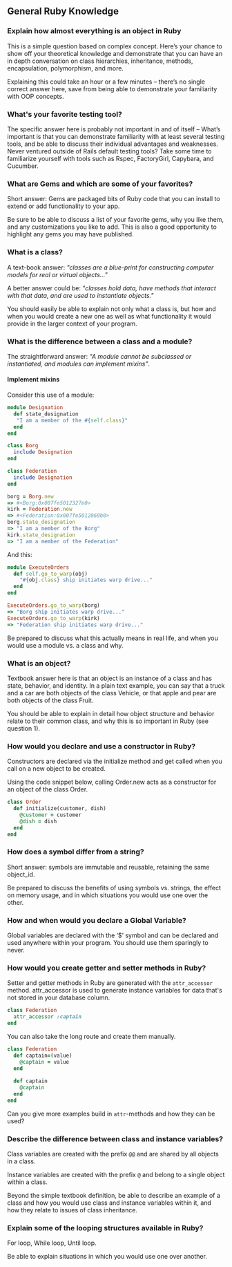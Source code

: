 ## General Ruby Knowledge

### Explain how almost everything is an object in Ruby
This is a simple question based on complex concept. Here’s your chance to show off your theoretical knowledge and demonstrate that you can have an in depth conversation on class hierarchies, inheritance, methods, encapsulation, polymorphism, and more.

Explaining this could take an hour or a few minutes – there’s no single correct answer here, save from being able to demonstrate your familiarity with OOP concepts.

### What's your favorite testing tool?
The specific answer here is probably not important in and of itself – What’s important is that you can demonstrate familiarity with at least several testing tools, and be able to discuss their individual advantages and weaknesses. Never ventured outside of Rails default testing tools? Take some time to familiarize yourself with tools such as Rspec, FactoryGirl, Capybara, and Cucumber.

### What are Gems and which are some of your favorites?
Short answer: Gems are packaged bits of Ruby code that you can install to extend or add functionality to your app.

Be sure to be able to discuss a list of your favorite gems, why you like them, and any customizations you like to add. This is also a good opportunity to highlight any gems you may have published.

### What is a class?
A text-book answer: *"classes are a blue-print for constructing computer models for real or virtual objects..."*

A better answer could be: *"classes hold data, have methods that interact with that data, and are used to instantiate objects."*

You should easily be able to explain not only what a class is, but how and when you would create a new one as well as what functionality it would provide in the larger context of your program.

### What is the difference between a class and a module?
The straightforward answer: *"A module cannot be subclassed or instantiated, and modules can implement mixins"*.

#### Implement mixins
Consider this use of a module:

```ruby
module Designation
  def state_designation
   "I am a member of the #{self.class}"
  end  
end

class Borg
  include Designation
end

class Federation
  include Designation
end

borg = Borg.new
=> #<Borg:0x007fe5012327e0>
kirk = Federation.new
=> #<Federation:0x007fe5012069b0>
borg.state_designation
=> "I am a member of the Borg"
kirk.state_designation
=> "I am a member of the Federation"

```
And this:

```ruby
module ExecuteOrders
  def self.go_to_warp(obj)
    "#{obj.class} ship initiates warp drive..."
  end
end

ExecuteOrders.go_to_warp(borg)
=> "Borg ship initiates warp drive..."
ExecuteOrders.go_to_warp(kirk)
=> "Federation ship initiates warp drive..."
```

Be prepared to discuss what this actually means in real life, and when you would use a module vs. a class and why.

### What is an object?
Textbook answer here is that an object is an instance of a class and has state, behavior, and identity. In a plain text example, you can say that a truck and a car are both objects of the class Vehicle, or that apple and pear are both objects of the class Fruit.

You should be able to explain in detail how object structure and behavior relate to their common class, and why this is so important in Ruby (see question 1).

### How would you declare and use a constructor in Ruby?
Constructors are declared via the initialize method and get called when you call on a new object to be created.

Using the code snippet below, calling Order.new acts as a constructor for an object of the class Order.

```ruby
class Order
  def initialize(customer, dish)
    @customer = customer
    @dish = dish
  end
end
```

### How does a symbol differ from a string?
Short answer: symbols are immutable and reusable, retaining the same object_id.

Be prepared to discuss the benefits of using symbols vs. strings, the effect on memory usage, and in which situations you would use one over the other.

### How and when would you declare a Global Variable?
Global variables are declared with the ‘$’ symbol and can be declared and used anywhere within your program. You should use them sparingly to never.

### How would you create getter and setter methods in Ruby?
Setter and getter methods in Ruby are generated with the `attr_accessor` method. attr_accessor is used to generate instance variables for data that's not stored in your database column.

```ruby
class Federation  
  attr_accessor :captain
end
```

You can also take the long route and create them manually.
```ruby
class Federation  
  def captain=(value)
    @captain = value
  end
  
  def captain
    @captain
  end
end
```
Can you give more examples build in `attr`-methods and how they can be used? 

### Describe the difference between class and instance variables?
Class variables are created with the prefix `@@` and are shared by all objects in a class.

Instance variables are created with the prefix `@` and belong to a single object within a class.

Beyond the simple textbook definition, be able to describe an example of a class and how you would use class and instance variables within it, and how they relate to issues of class inheritance.

### Explain some of the looping structures available in Ruby?
For loop, While loop, Until loop.

Be able to explain situations in which you would use one over another.